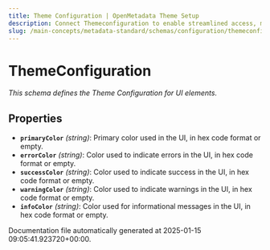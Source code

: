 ```yaml
---
title: Theme Configuration | OpenMetadata Theme Setup
description: Connect Themeconfiguration to enable streamlined access, monitoring, or search of enterprise data using secure and scalable integrations.
slug: /main-concepts/metadata-standard/schemas/configuration/themeconfiguration
---
```


# ThemeConfiguration

*This schema defines the Theme Configuration for UI elements.*

## Properties

- **`primaryColor`** *(string)*: Primary color used in the UI, in hex code format or empty.
- **`errorColor`** *(string)*: Color used to indicate errors in the UI, in hex code format or empty.
- **`successColor`** *(string)*: Color used to indicate success in the UI, in hex code format or empty.
- **`warningColor`** *(string)*: Color used to indicate warnings in the UI, in hex code format or empty.
- **`infoColor`** *(string)*: Color used for informational messages in the UI, in hex code format or empty.


Documentation file automatically generated at 2025-01-15 09:05:41.923720+00:00.
